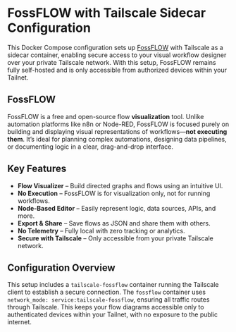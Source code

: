 # FossFLOW with Tailscale Sidecar Configuration

This Docker Compose configuration sets up [FossFLOW](https://github.com/stan-smith/FossFLOW) with Tailscale as a sidecar container, enabling secure access to your visual workflow designer over your private Tailscale network. With this setup, FossFLOW remains fully self-hosted and is only accessible from authorized devices within your Tailnet.

## FossFLOW

FossFLOW is a free and open-source flow **visualization** tool. Unlike automation platforms like n8n or Node-RED, FossFLOW is focused purely on building and displaying visual representations of workflows—**not executing them**. It’s ideal for planning complex automations, designing data pipelines, or documenting logic in a clear, drag-and-drop interface.

## Key Features

* **Flow Visualizer** – Build directed graphs and flows using an intuitive UI.
* **No Execution** – FossFLOW is for visualization only, not for running workflows.
* **Node-Based Editor** – Easily represent logic, data sources, APIs, and more.
* **Export & Share** – Save flows as JSON and share them with others.
* **No Telemetry** – Fully local with zero tracking or analytics.
* **Secure with Tailscale** – Only accessible from your private Tailscale network.

## Configuration Overview

This setup includes a `tailscale-fossflow` container running the Tailscale client to establish a secure connection. The `fossflow` container uses `network_mode: service:tailscale-fossflow`, ensuring all traffic routes through Tailscale. This keeps your flow diagrams accessible only to authenticated devices within your Tailnet, with no exposure to the public internet.

